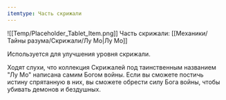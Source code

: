 ```yaml
---
itemtype: Часть скрижали
---
```

![[Temp/Placeholder_Tablet_Item.png]]
Часть скрижали: [[Механики/Тайны разума/Скрижали/Лу Мо|Лу Мо]]

Используется для улучшения уровня скрижали.

Ходят слухи, что коллекция Скрижалей под таинственным названием "Лу Мо" написана самим Богом войны. Если вы сможете постичь истину спрятанную в них, вы сможете обрести силу Бога войны, чтобы убивать демонов и бездушных.
